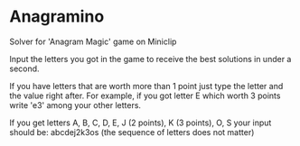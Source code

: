 # Anagramino
Solver for 'Anagram Magic' game on Miniclip

Input the letters you got in the game to receive the best solutions in under a second.

If you have letters that are worth more than 1 point just type the letter and the value right after. For example, if you got letter E which worth 3 points write 'e3' among your other letters.

If you get letters A, B, C, D, E, J (2 points), K (3 points), O, S your input should be: abcdej2k3os (the sequence of letters does not matter)
